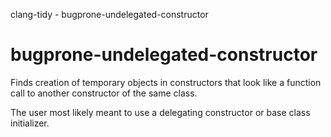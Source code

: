 clang-tidy - bugprone-undelegated-constructor

</div>

# bugprone-undelegated-constructor

Finds creation of temporary objects in constructors that look like a
function call to another constructor of the same class.

The user most likely meant to use a delegating constructor or base class
initializer.
